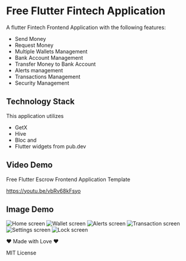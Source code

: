 # Free Flutter Fintech Application

A flutter Fintech Frontend Application with the following features:

- Send Money
- Request Money
- Multiple Wallets Management
- Bank Account Management
- Transfer Money to Bank Account
- Alerts management
- Transactions Management
- Security Management

## Technology Stack

This application utilizes

- GetX
- Hive
- Bloc and
- Flutter widgets from pub.dev

## Video Demo

Free Flutter Escrow Frontend Application Template

<https://youtu.be/vbRv68kFsyo>


## Image Demo

![Home screen](https://omept.com/paylinc-screenshots/4Screenshot.png "Home screen")
![Wallet screen](https://omept.com/paylinc-screenshots/5Screenshot.png "Wallet screen")
![Alerts screen](https://omept.com/paylinc-screenshots/6Screenshot.png "Alerts screen")
![Transaction screen](https://omept.com/paylinc-screenshots/2Screenshot.png "Transaction screen")
![Settings screen](https://omept.com/paylinc-screenshots/7Screenshot.png "Settings screen")
![Lock screen](https://omept.com/paylinc-screenshots/3Screenshot.png "Lock screen")


❤️ Made with Love ❤️


MIT License
